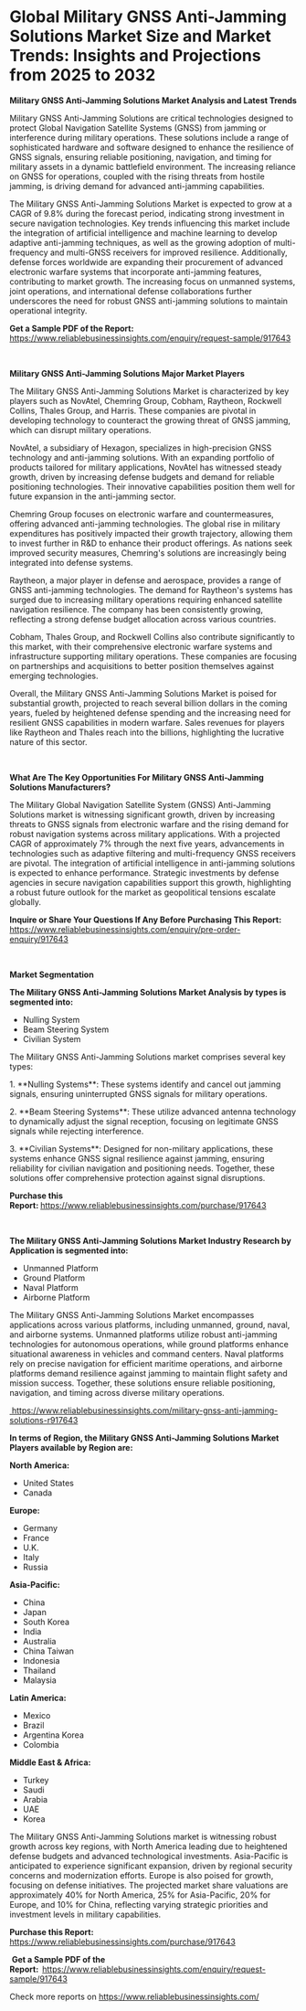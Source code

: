 <p><h1>Global Military GNSS Anti-Jamming Solutions Market Size and Market Trends: Insights and Projections from 2025 to 2032</h1></p><p><strong>Military GNSS Anti-Jamming Solutions Market Analysis and Latest Trends</strong></p>
<p><p>Military GNSS Anti-Jamming Solutions are critical technologies designed to protect Global Navigation Satellite Systems (GNSS) from jamming or interference during military operations. These solutions include a range of sophisticated hardware and software designed to enhance the resilience of GNSS signals, ensuring reliable positioning, navigation, and timing for military assets in a dynamic battlefield environment. The increasing reliance on GNSS for operations, coupled with the rising threats from hostile jamming, is driving demand for advanced anti-jamming capabilities.</p><p>The Military GNSS Anti-Jamming Solutions Market is expected to grow at a CAGR of 9.8% during the forecast period, indicating strong investment in secure navigation technologies. Key trends influencing this market include the integration of artificial intelligence and machine learning to develop adaptive anti-jamming techniques, as well as the growing adoption of multi-frequency and multi-GNSS receivers for improved resilience. Additionally, defense forces worldwide are expanding their procurement of advanced electronic warfare systems that incorporate anti-jamming features, contributing to market growth. The increasing focus on unmanned systems, joint operations, and international defense collaborations further underscores the need for robust GNSS anti-jamming solutions to maintain operational integrity.</p></p>
<p><strong>Get a Sample PDF of the Report:&nbsp;</strong> <a href="https://www.reliablebusinessinsights.com/enquiry/request-sample/917643?utm_campaign=96&utm_medium=2&utm_source=Github&utm_content=ia&utm_term=11032025&utm_id=military-gnss-anti-jamming-solutions">https://www.reliablebusinessinsights.com/enquiry/request-sample/917643</a></p>
<p>&nbsp;</p>
<p><strong>Military GNSS Anti-Jamming Solutions Major Market Players</strong></p>
<p><p>The Military GNSS Anti-Jamming Solutions Market is characterized by key players such as NovAtel, Chemring Group, Cobham, Raytheon, Rockwell Collins, Thales Group, and Harris. These companies are pivotal in developing technology to counteract the growing threat of GNSS jamming, which can disrupt military operations.</p><p>NovAtel, a subsidiary of Hexagon, specializes in high-precision GNSS technology and anti-jamming solutions. With an expanding portfolio of products tailored for military applications, NovAtel has witnessed steady growth, driven by increasing defense budgets and demand for reliable positioning technologies. Their innovative capabilities position them well for future expansion in the anti-jamming sector.</p><p>Chemring Group focuses on electronic warfare and countermeasures, offering advanced anti-jamming technologies. The global rise in military expenditures has positively impacted their growth trajectory, allowing them to invest further in R&D to enhance their product offerings. As nations seek improved security measures, Chemring's solutions are increasingly being integrated into defense systems.</p><p>Raytheon, a major player in defense and aerospace, provides a range of GNSS anti-jamming technologies. The demand for Raytheon's systems has surged due to increasing military operations requiring enhanced satellite navigation resilience. The company has been consistently growing, reflecting a strong defense budget allocation across various countries.</p><p>Cobham, Thales Group, and Rockwell Collins also contribute significantly to this market, with their comprehensive electronic warfare systems and infrastructure supporting military operations. These companies are focusing on partnerships and acquisitions to better position themselves against emerging technologies.</p><p>Overall, the Military GNSS Anti-Jamming Solutions Market is poised for substantial growth, projected to reach several billion dollars in the coming years, fueled by heightened defense spending and the increasing need for resilient GNSS capabilities in modern warfare. Sales revenues for players like Raytheon and Thales reach into the billions, highlighting the lucrative nature of this sector.</p></p>
<p>&nbsp;</p>
<p><strong>What Are The Key Opportunities For Military GNSS Anti-Jamming Solutions Manufacturers?</strong></p>
<p><p>The Military Global Navigation Satellite System (GNSS) Anti-Jamming Solutions market is witnessing significant growth, driven by increasing threats to GNSS signals from electronic warfare and the rising demand for robust navigation systems across military applications. With a projected CAGR of approximately 7% through the next five years, advancements in technologies such as adaptive filtering and multi-frequency GNSS receivers are pivotal. The integration of artificial intelligence in anti-jamming solutions is expected to enhance performance. Strategic investments by defense agencies in secure navigation capabilities support this growth, highlighting a robust future outlook for the market as geopolitical tensions escalate globally.</p></p>
<p><strong>Inquire or Share Your Questions If Any Before Purchasing This Report:</strong> <a href="https://www.reliablebusinessinsights.com/enquiry/pre-order-enquiry/917643?utm_campaign=96&utm_medium=2&utm_source=Github&utm_content=ia&utm_term=11032025&utm_id=military-gnss-anti-jamming-solutions">https://www.reliablebusinessinsights.com/enquiry/pre-order-enquiry/917643</a></p>
<p>&nbsp;</p>
<p><strong>Market Segmentation</strong></p>
<p><strong>The Military GNSS Anti-Jamming Solutions Market Analysis by types is segmented into:</strong></p>
<p><ul><li>Nulling System</li><li>Beam Steering System</li><li>Civilian System</li></ul></p>
<p><p>The Military GNSS Anti-Jamming Solutions market comprises several key types: </p><p>1. **Nulling Systems**: These systems identify and cancel out jamming signals, ensuring uninterrupted GNSS signals for military operations.</p><p>2. **Beam Steering Systems**: These utilize advanced antenna technology to dynamically adjust the signal reception, focusing on legitimate GNSS signals while rejecting interference.</p><p>3. **Civilian Systems**: Designed for non-military applications, these systems enhance GNSS signal resilience against jamming, ensuring reliability for civilian navigation and positioning needs. Together, these solutions offer comprehensive protection against signal disruptions.</p></p>
<p><strong>Purchase this Report:&nbsp;</strong><a href="https://www.reliablebusinessinsights.com/purchase/917643?utm_campaign=96&utm_medium=2&utm_source=Github&utm_content=ia&utm_term=11032025&utm_id=military-gnss-anti-jamming-solutions">https://www.reliablebusinessinsights.com/purchase/917643</a></p>
<p>&nbsp;</p>
<p><strong>The Military GNSS Anti-Jamming Solutions Market Industry Research by Application is segmented into:</strong></p>
<p><ul><li>Unmanned Platform</li><li>Ground Platform</li><li>Naval Platform</li><li>Airborne Platform</li></ul></p>
<p><p>The Military GNSS Anti-Jamming Solutions Market encompasses applications across various platforms, including unmanned, ground, naval, and airborne systems. Unmanned platforms utilize robust anti-jamming technologies for autonomous operations, while ground platforms enhance situational awareness in vehicles and command centers. Naval platforms rely on precise navigation for efficient maritime operations, and airborne platforms demand resilience against jamming to maintain flight safety and mission success. Together, these solutions ensure reliable positioning, navigation, and timing across diverse military operations.</p></p>
<p><a href="https://www.reliablebusinessinsights.com/military-gnss-anti-jamming-solutions-r917643?utm_campaign=96&utm_medium=2&utm_source=Github&utm_content=ia&utm_term=11032025&utm_id=military-gnss-anti-jamming-solutions">&nbsp;https://www.reliablebusinessinsights.com/military-gnss-anti-jamming-solutions-r917643</a></p>
<p><strong>In terms of Region, the Military GNSS Anti-Jamming Solutions Market Players available by Region are:</strong></p>
<p>
    <p> <strong> North America: </strong>
        <ul>
            <li>United States</li>
            <li>Canada</li>
        </ul>
        </p> 
    <p> <strong> Europe: </strong>
        <ul>
            <li>Germany</li>
            <li>France</li>
            <li>U.K.</li>
            <li>Italy</li>
            <li>Russia</li>
        </ul>
        </p> 
    <p> <strong> Asia-Pacific: </strong>
        <ul>
            <li>China</li>
            <li>Japan</li>
            <li>South Korea</li>
            <li>India</li>
            <li>Australia</li>
            <li>China Taiwan</li>
            <li>Indonesia</li>
            <li>Thailand</li>
            <li>Malaysia</li>
        </ul>
        </p> 
    <p> <strong> Latin America: </strong>
        <ul>
            <li>Mexico</li>
            <li>Brazil</li>
            <li>Argentina Korea</li>
            <li>Colombia</li>
        </ul>
        </p> 
    <p> <strong> Middle East & Africa: </strong>
        <ul>
            <li>Turkey</li>
            <li>Saudi</li>
            <li>Arabia</li>
            <li>UAE</li>
            <li>Korea</li>
        </ul>
    </p>
    </p>
<p><p>The Military GNSS Anti-Jamming Solutions market is witnessing robust growth across key regions, with North America leading due to heightened defense budgets and advanced technological investments. Asia-Pacific is anticipated to experience significant expansion, driven by regional security concerns and modernization efforts. Europe is also poised for growth, focusing on defense initiatives. The projected market share valuations are approximately 40% for North America, 25% for Asia-Pacific, 20% for Europe, and 10% for China, reflecting varying strategic priorities and investment levels in military capabilities.</p></p>
<p><strong>Purchase this Report: </strong><a href="https://www.reliablebusinessinsights.com/purchase/917643?utm_campaign=96&utm_medium=2&utm_source=Github&utm_content=ia&utm_term=11032025&utm_id=military-gnss-anti-jamming-solutions">https://www.reliablebusinessinsights.com/purchase/917643</a></p>
<p>&nbsp;<strong>Get a Sample PDF of the Report:&nbsp;&nbsp;</strong><a href="https://www.reliablebusinessinsights.com/enquiry/request-sample/917643?utm_campaign=96&utm_medium=2&utm_source=Github&utm_content=ia&utm_term=11032025&utm_id=military-gnss-anti-jamming-solutions">https://www.reliablebusinessinsights.com/enquiry/request-sample/917643</a></p>
<p><strong></strong></p>
<p>Check more reports on <a href="https://www.reliablebusinessinsights.com/?utm_campaign=96&utm_medium=2&utm_source=Github&utm_content=ia&utm_term=11032025&utm_id=military-gnss-anti-jamming-solutions">https://www.reliablebusinessinsights.com/</a></p>